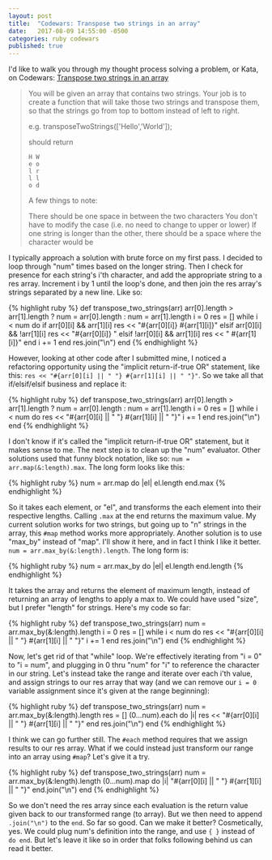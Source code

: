 ```yaml
---
layout: post
title:  "Codewars: Transpose two strings in an array"
date:   2017-08-09 14:55:00 -0500
categories: ruby codewars
published: true
---
```

I'd like to walk you through my thought process solving a problem, or Kata, on Codewars: [Transpose two strings in an array](https://www.codewars.com/kata/transpose-two-strings-in-an-array/train/ruby/)

> You will be given an array that contains two strings. Your job is to create a function that will take those two strings and transpose them, so that the strings go from top to bottom instead of left to right.
>
> e.g. transposeTwoStrings(['Hello','World']);
>
> should return
>
> ```
> H W  
> e o  
> l r  
> l l  
> o d
> ```
>  
> A few things to note:
>
> There should be one space in between the two characters
> You don't have to modify the case (i.e. no need to change to upper or lower)
> If one string is longer than the other, there should be a space where the character would be

I typically approach a solution with brute force on my first pass. I decided to loop through "num" times based on the longer string. Then I check for presence for each string's i'th character, and add the appropriate string to a res array. Increment i by 1 until the loop's done, and then join the res array's strings separated by a new line. Like so:

{% highlight ruby %}
def transpose_two_strings(arr)
  arr[0].length > arr[1].length ? num = arr[0].length : num = arr[1].length
  i = 0
  res = []
  while i < num do
    if arr[0][i] && arr[1][i]
      res << "#{arr[0][i]} #{arr[1][i]}"
    elsif arr[0][i] && !arr[1][i]
      res << "#{arr[0][i]}  "
    elsif !arr[0][i] && arr[1][i]
      res << "  #{arr[1][i]}"
    end
    i += 1
  end
  res.join("\n")
end
{% endhighlight %}

However, looking at other code after I submitted mine, I noticed a refactoring opportunity using the "implicit return-if-true OR" statement, like this: `res << "#{arr[0][i] || " "} #{arr[1][i] || " "}"`. So we take all that if/elsif/elsif business and replace it:

{% highlight ruby %}
def transpose_two_strings(arr)
  arr[0].length > arr[1].length ? num = arr[0].length : num = arr[1].length
  i = 0
  res = []
  while i < num do
    res << "#{arr[0][i] || " "} #{arr[1][i] || " "}"
    i += 1
  end
  res.join("\n")
end
{% endhighlight %}

I don't know if it's called the "implicit return-if-true OR" statement, but it makes sense to me. The next step is to clean up the "num" evaluator. Other solutions used that funny block notation, like so: `num = arr.map(&:length).max`. The long form looks like this:

{% highlight ruby %}
num = arr.map do |el|
  el.length
end.max
{% endhighlight %}

So it takes each element, or "el", and transforms the each element into their respective lengths. Calling `.max` at the end returns the maximum value. My current solution works for two strings, but going up to "n" strings in the array, this `#map` method works more appropriately. Another solution is to use "max_by" instead of "map". I'll show it here, and in fact I think I like it better. `num = arr.max_by(&:length).length`. The long form is:

{% highlight ruby %}
num = arr.max_by do |el|
  el.length
end.length
{% endhighlight %}

It takes the array and returns the element of maximum length, instead of returning an array of lengths to apply a max to. We could have used "size", but I prefer "length" for strings. Here's my code so far:

{% highlight ruby %}
def transpose_two_strings(arr)
  num = arr.max_by(&:length).length
  i = 0
  res = []
  while i < num do
    res << "#{arr[0][i] || " "} #{arr[1][i] || " "}"
    i += 1
  end
  res.join("\n")
end
{% endhighlight %}

Now, let's get rid of that "while" loop. We're effectively iterating from "i = 0" to "i = num", and plugging in 0 thru "num" for "i" to reference the character in our string. Let's instead take the range and iterate over each i'th value, and assign strings to our res array that way (and we can remove our `i = 0` variable assignment since it's given at the range beginning):

{% highlight ruby %}
def transpose_two_strings(arr)
  num = arr.max_by(&:length).length
  res = []
  (0...num).each do |i|
    res << "#{arr[0][i] || " "} #{arr[1][i] || " "}"
  end
  res.join("\n")
end
{% endhighlight %}

I think we can go further still. The `#each` method requires that we assign results to our res array. What if we could instead just transform our range into an array using `#map`? Let's give it a try.

{% highlight ruby %}
def transpose_two_strings(arr)
  num = arr.max_by(&:length).length
  (0...num).map do |i|
    "#{arr[0][i] || " "} #{arr[1][i] || " "}"
  end.join("\n")
end
{% endhighlight %}

So we don't need the res array since each evaluation is the return value given back to our transformed range (to array). But we then need to append `.join("\n")` to the `end`. So far so good. Can we make it better? Cosmetically, yes. We could plug num's definition into the range, and use `{ }` instead of `do end`. But let's leave it like so in order that folks following behind us can read it better.
